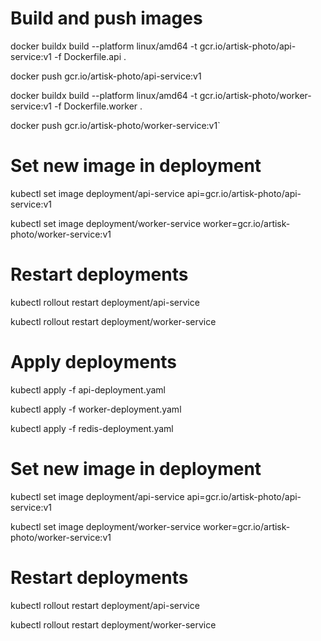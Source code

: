 # Build and push images
docker buildx build --platform linux/amd64 -t gcr.io/artisk-photo/api-service:v1 -f Dockerfile.api .

docker push gcr.io/artisk-photo/api-service:v1

docker buildx build --platform linux/amd64 -t gcr.io/artisk-photo/worker-service:v1 -f Dockerfile.worker .

docker push gcr.io/artisk-photo/worker-service:v1`

# Set new image in deployment
kubectl set image deployment/api-service api=gcr.io/artisk-photo/api-service:v1

kubectl set image deployment/worker-service worker=gcr.io/artisk-photo/worker-service:v1

# Restart deployments
kubectl rollout restart deployment/api-service

kubectl rollout restart deployment/worker-service

# Apply deployments
kubectl apply -f api-deployment.yaml

kubectl apply -f worker-deployment.yaml

kubectl apply -f redis-deployment.yaml

# Set new image in deployment
kubectl set image deployment/api-service api=gcr.io/artisk-photo/api-service:v1

kubectl set image deployment/worker-service worker=gcr.io/artisk-photo/worker-service:v1

# Restart deployments
kubectl rollout restart deployment/api-service

kubectl rollout restart deployment/worker-service